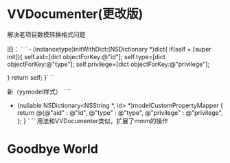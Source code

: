 # VVDocumenter(更改版)

解决老项目数模转换格式问题

旧：
` ``- (instancetype)initWithDict:(NSDictionary *)dict{
if(self = [super init]){
self.aid=[dict objectForKey:@"id"];
self.type=[dict objectForKey:@"type"];
self.privilege=[dict objectForKey:@"privilege"];

}
return self;
}` ``

新（yymodel样式）
` ``
+ (nullable NSDictionary<NSString *, id> *)modelCustomPropertyMapper {
return @{@"aid" : @"id",
@"type" : @"type",
@"privilege" : @"privilege",
};
}
` ``
用法和VVDocumenter类似，扩展了mmm的操作

# Goodbye World
